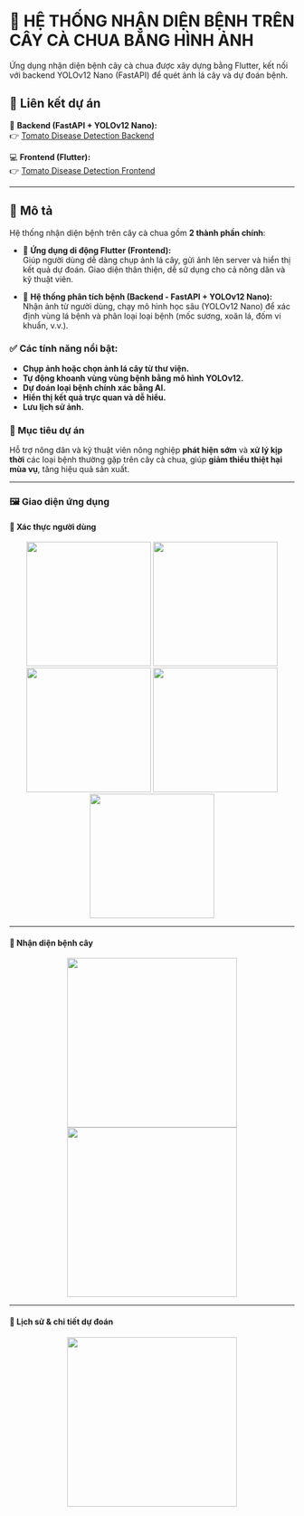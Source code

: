 # 🍅 HỆ THỐNG NHẬN DIỆN BỆNH TRÊN CÂY CÀ CHUA BẰNG HÌNH ẢNH

Ứng dụng nhận diện bệnh cây cà chua được xây dựng bằng Flutter, kết nối với backend YOLOv12 Nano (FastAPI) để quét ảnh lá cây và dự đoán bệnh.

## 🔗 Liên kết dự án

🧠 **Backend (FastAPI + YOLOv12 Nano):**  
👉 [Tomato Disease Detection Backend](https://github.com/aresu-1704/tomato-disease-detect_backend-yolov12)

💻 **Frontend (Flutter):**  
👉 [Tomato Disease Detection Frontend](https://github.com/aresu-1704/tomato_detect_app_frontend)

---

## 📌 Mô tả

Hệ thống nhận diện bệnh trên cây cà chua gồm **2 thành phần chính**:

- 📱 **Ứng dụng di động Flutter (Frontend):**  
  Giúp người dùng dễ dàng chụp ảnh lá cây, gửi ảnh lên server và hiển thị kết quả dự đoán. Giao diện thân thiện, dễ sử dụng cho cả nông dân và kỹ thuật viên.

- 🧠 **Hệ thống phân tích bệnh (Backend - FastAPI + YOLOv12 Nano):**  
  Nhận ảnh từ người dùng, chạy mô hình học sâu (YOLOv12 Nano) để xác định vùng lá bệnh và phân loại loại bệnh (mốc sương, xoăn lá, đốm vi khuẩn, v.v.).

### ✅ Các tính năng nổi bật:

- **Chụp ảnh hoặc chọn ảnh lá cây từ thư viện.**
- **Tự động khoanh vùng vùng bệnh bằng mô hình YOLOv12.**
- **Dự đoán loại bệnh chính xác bằng AI.**
- **Hiển thị kết quả trực quan và dễ hiểu.**
- **Lưu lịch sử ảnh.**

### 🎯 Mục tiêu dự án

Hỗ trợ nông dân và kỹ thuật viên nông nghiệp **phát hiện sớm** và **xử lý kịp thời** các loại bệnh thường gặp trên cây cà chua, giúp **giảm thiểu thiệt hại mùa vụ**, tăng hiệu quả sản xuất.

---

### 🖼️ Giao diện ứng dụng

#### 🔐 Xác thực người dùng
<p align="center">
  <img src="UI/login.jpg" width="220"/>
  <img src="UI/register.jpg" width="220"/>
  <img src="UI/forget-password.jpg" width="220"/>
  <img src="UI/verify-otp.jpg" width="220"/>
  <img src="UI/reset-password.jpg" width="220"/>
</p>

---

#### 🌿 Nhận diện bệnh cây
<p align="center">
  <img src="UI/camera-upload.jpg" width="300"/>
  <img src="UI/predict-result.jpg" width="300"/>
</p>

---

#### 📜 Lịch sử & chi tiết dự đoán
<p align="center">
  <img src="UI/history.jpg" width="300"/>
</p>




